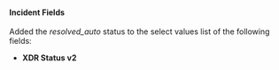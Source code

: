 
#### Incident Fields

Added the *resolved_auto* status to the select values list of the following fields:
- **XDR Status v2**

